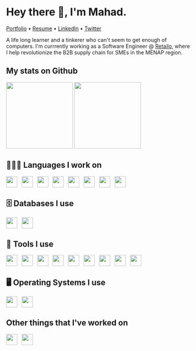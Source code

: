 # Hey there 👋, I'm Mahad.

<p>
  <a href="https://mhd3v.com">Portfolio</a> •
  <a href="http://resume.mhd3v.com">Resume</a> •
  <a href="https://www.linkedin.com/in/mhd3v/">LinkedIn</a> •
  <a href="https://twitter.com/mhd3v">Twitter</a>
</p>

A life long learner and a tinkerer who can't seem to get enough of computers. I'm currrently working as a Software Engineer @ <a href="https://retailo.co/">Retailo</a>, where I help revolutionize the B2B supply chain for SMEs in the MENAP region. 

## My stats on Github
 <div>
  <img height="180em" src="https://github-readme-stats.vercel.app/api?username=mhd3v&show_icons=true&include_all_commits=true&count_private=true"/>
  <img height="180em" src="https://github-readme-stats.vercel.app/api/top-langs/?username=mhd3v&layout=compact&langs_count=8&count_private=true"/>
</div>

## 👨🏽‍💻 Languages I work on

<img align="center" height="30" src="https://cdn.jsdelivr.net/gh/devicons/devicon/icons/nodejs/nodejs-plain.svg">&nbsp;&nbsp;
<img align="center" height="30" src="https://cdn.jsdelivr.net/gh/devicons/devicon/icons/javascript/javascript-plain.svg">&nbsp;&nbsp;
<img align="center" height="30" src="https://cdn.jsdelivr.net/gh/devicons/devicon/icons/typescript/typescript-plain.svg">&nbsp;&nbsp;
<img align="center" height="30" src="https://cdn.jsdelivr.net/gh/devicons/devicon/icons/angularjs/angularjs-original.svg" />&nbsp;&nbsp;
<img align="center" height="30" src="https://cdn.jsdelivr.net/gh/devicons/devicon/icons/express/express-original.svg" />&nbsp;&nbsp;
<img align="center" height="30" src="https://cdn.jsdelivr.net/gh/devicons/devicon/icons/bootstrap/bootstrap-original.svg" />&nbsp;&nbsp;
<img align="center" height="30" src="https://cdn.jsdelivr.net/gh/devicons/devicon/icons/css3/css3-original.svg" />&nbsp;&nbsp;
<img align="center" height="30" src="https://cdn.jsdelivr.net/gh/devicons/devicon/icons/nestjs/nestjs-plain.svg" />&nbsp;&nbsp;

## 🗄 Databases I use
<img align="center" height="30" src="https://cdn.jsdelivr.net/gh/devicons/devicon/icons/mysql/mysql-plain.svg">&nbsp;&nbsp;
<img align="center" height="30" src="https://cdn.jsdelivr.net/gh/devicons/devicon/icons/mongodb/mongodb-plain.svg">&nbsp;&nbsp;

## 🧰 Tools I use
<img align="center" height="30" src="https://cdn.jsdelivr.net/gh/devicons/devicon/icons/amazonwebservices/amazonwebservices-plain-wordmark.svg" />&nbsp;&nbsp;
<img align="center" height="30" src="https://cdn.jsdelivr.net/gh/devicons/devicon/icons/azure/azure-plain-wordmark.svg" />&nbsp;&nbsp;
<img align="center" height="30"  src="https://cdn.jsdelivr.net/gh/devicons/devicon/icons/github/github-original.svg" />&nbsp;&nbsp;
<img align="center" height="30" src="https://cdn.jsdelivr.net/gh/devicons/devicon/icons/gitlab/gitlab-original.svg" />&nbsp;&nbsp;
<img align="center" height="30" src="https://cdn.jsdelivr.net/gh/devicons/devicon/icons/vscode/vscode-original.svg" />&nbsp;&nbsp;
<img align="center" height="30" src="https://cdn.jsdelivr.net/gh/devicons/devicon/icons/git/git-original.svg" />&nbsp;&nbsp;
<img align="center" height="30" src="https://cdn.jsdelivr.net/gh/devicons/devicon/icons/jira/jira-original.svg" />&nbsp;&nbsp;
<img align="center" height="30" src="https://cdn.jsdelivr.net/gh/devicons/devicon/icons/npm/npm-original-wordmark.svg" />&nbsp;&nbsp;
<img align="center" height="30" src="https://cdn.jsdelivr.net/gh/devicons/devicon/icons/slack/slack-plain.svg" />&nbsp;&nbsp;

## 🖥 Operating Systems I use
<img align="center" height="30" src="https://cdn.jsdelivr.net/gh/devicons/devicon/icons/apple/apple-original.svg" />&nbsp;&nbsp;
<img align="center" height="30" src="https://cdn.jsdelivr.net/gh/devicons/devicon/icons/linux/linux-original.svg" />&nbsp;&nbsp;
 
## Other things that I've worked on
<img align="center" height="30" src="https://cdn.jsdelivr.net/gh/devicons/devicon/icons/jest/jest-plain.svg" />&nbsp;&nbsp;
<img align="center" height="30" src="https://cdn.jsdelivr.net/gh/devicons/devicon/icons/mocha/mocha-plain.svg" />&nbsp;&nbsp;
